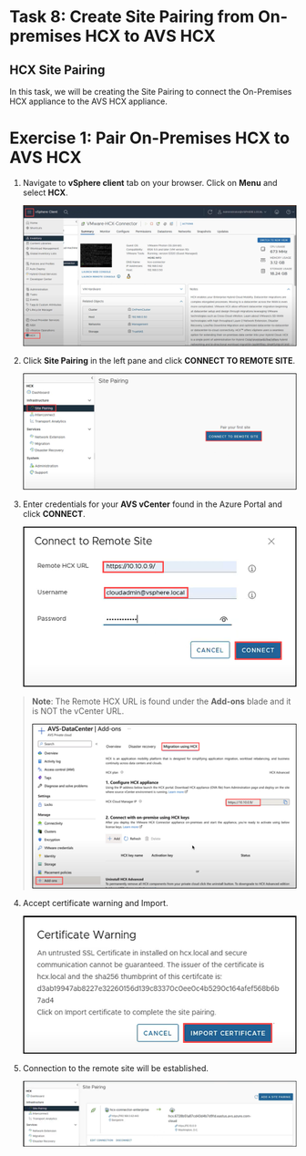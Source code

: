 # Task 8: Create Site Pairing from On-premises HCX to AVS HCX

## HCX Site Pairing

In this task, we will be creating the Site Pairing to connect the On-Premises HCX appliance to the AVS HCX appliance.

# Exercise 1: Pair On-Premises HCX to AVS HCX 

1. Navigate to **vSphere client** tab on your browser. Click on **Menu** and select **HCX**.

    ![](Images/Mod2Task8Pic1.png)
    
2. Click **Site Pairing** in the left pane and click **CONNECT TO REMOTE SITE**.    

    ![](Images/Mod2Task8Pic2.png)

3. Enter credentials for your **AVS vCenter** found in the Azure Portal and click **CONNECT**.

    ![](Images/Mod2Task8Pic3.png)

  > **Note**: The Remote HCX URL is found under the **Add-ons** blade and it is NOT the vCenter URL.
  >   
  >   ![](Images/Mod2Task8Pic3.1.png)

4. Accept certificate warning and Import. 
    
     ![](Images/Mod2Task8Pic4.png)
     
5. Connection to the remote site will be established.     

     ![](Images/Mod2Task8Pic5.png)
   
